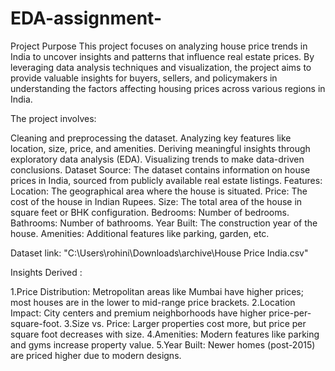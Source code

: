 # EDA-assignment-
Project Purpose
This project focuses on analyzing house price trends in India to uncover insights and patterns that influence real estate prices. By leveraging data analysis techniques and visualization, the project aims to provide valuable insights for buyers, sellers, and policymakers in understanding the factors affecting housing prices across various regions in India.

The project involves:

Cleaning and preprocessing the dataset.
Analyzing key features like location, size, price, and amenities.
Deriving meaningful insights through exploratory data analysis (EDA).
Visualizing trends to make data-driven conclusions.
Dataset
Source: The dataset contains information on house prices in India, sourced from publicly available real estate listings.
Features:
Location: The geographical area where the house is situated.
Price: The cost of the house in Indian Rupees.
Size: The total area of the house in square feet or BHK configuration.
Bedrooms: Number of bedrooms.
Bathrooms: Number of bathrooms.
Year Built: The construction year of the house.
Amenities: Additional features like parking, garden, etc.

Dataset link: "C:\Users\rohini\Downloads\archive\House Price India.csv"

Insights Derived :

1.Price Distribution: Metropolitan areas like Mumbai have higher prices; most houses are in the lower to mid-range price brackets.
2.Location Impact: City centers and premium neighborhoods have higher price-per-square-foot.
3.Size vs. Price: Larger properties cost more, but price per square foot decreases with size.
4.Amenities: Modern features like parking and gyms increase property value.
5.Year Built: Newer homes (post-2015) are priced higher due to modern designs.
